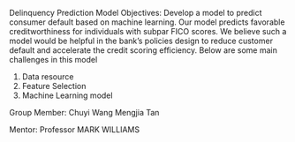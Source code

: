 Delinquency Prediction Model
Objectives:
Develop a model to predict consumer default
based on machine learning. Our model predicts
favorable creditworthiness for individuals with
subpar FICO scores. We believe such a model
would be helpful in the bank’s policies design to
reduce customer default and accelerate the credit
scoring efficiency. Below are some main challenges in this model
1. Data resource
2. Feature Selection
3. Machine Learning model

Group Member:
Chuyi Wang
Mengjia Tan

Mentor:
Professor MARK WILLIAMS
